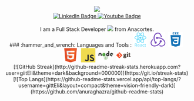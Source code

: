 <div id="header" align="center">
  <img src="https://i.giphy.com/media/v1.Y2lkPTc5MGI3NjExOG5ob2ZubXJpaTNiMWF2ZnV3aWkwd2JlNnVjcmNvc2JzZDloMzBtNCZlcD12MV9pbnRlcm5hbF9naWZfYnlfaWQmY3Q9cw/gjrYDwbjnK8x36xZIO/giphy.gif" width="400"/>
</div>
<div id="badges" align="center">
    <a href="https://www.linkedin.com/in/eli-suffridge-04254b220/">
        <img src="https://img.shields.io/badge/LinkedIn-blue?style=for-the-badge&logo=linkedin&logoColor=white" alt="LinkedIn Badge"/>
    </a>
    <a href="https://www.youtube.com/channel/UCBD9EdxKUDsViEY-buJY8Ig">
        <img src="https://img.shields.io/badge/YouTube-red?style=for-the-badge&logo=youtube&logoColor=white" alt="Youtube Badge"/>
    </a>
</div>
<div align="center">
    <img src="https://komarev.com/ghpvc/?username=your-giitEli&style=flat-square&   color=blue" alt=""/>
</div>
<div align="center">
I am a Full Stack Developer <img src="https://media.giphy.com/media/WUlplcMpOCEmTGBtBW/giphy.gif" width="30"> from Anacortes.
</div>

<div align="center">
    ### :hammer_and_wrench: Languages and Tools :
    <img src="https://github.com/devicons/devicon/blob/master/icons/react/react-original-wordmark.svg" title="React" alt="React" width="40" height="40"/>&nbsp;
    <img src="https://github.com/devicons/devicon/blob/master/icons/redux/redux-original.svg" title="Redux" alt="Redux " width="40" height="40"/>&nbsp;
    <img src="https://github.com/devicons/devicon/blob/master/icons/css3/css3-plain-wordmark.svg"  title="CSS3" alt="CSS" width="40" height="40"/>&nbsp;
    <img src="https://github.com/devicons/devicon/blob/master/icons/html5/html5-original.svg" title="HTML5" alt="HTML" width="40" height="40"/>&nbsp;
    <img src="https://github.com/devicons/devicon/blob/master/icons/javascript/javascript-original.svg" title="JavaScript" alt="JavaScript" width="40" height="40"/>&nbsp;
    <img src="https://github.com/devicons/devicon/blob/master/icons/nodejs/nodejs-original-wordmark.svg" title="NodeJS" alt="NodeJS" width="40" height="40"/>&nbsp;
    <img src="https://github.com/devicons/devicon/blob/master/icons/git/git-original-wordmark.svg" title="Git" **alt="Git" width="40" height="40"/>
</div>
<div align="center">
    [![GitHub Streak](http://github-readme-streak-stats.herokuapp.com?user=giitEli&theme=dark&background=000000)](https://git.io/streak-stats)
    [![Top Langs](https://github-readme-stats.vercel.app/api/top-langs/?username=gittEli&layout=compact&theme=vision-friendly-dark)](https://github.com/anuraghazra/github-readme-stats)
</div>
